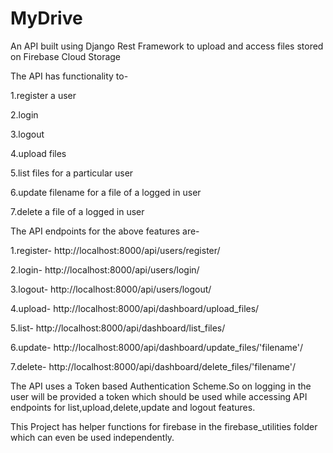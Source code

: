 # MyDrive
An API built using Django Rest Framework to upload and access files stored on Firebase Cloud Storage


The API has functionality to-

1.register a user

2.login

3.logout

4.upload files

5.list files for a particular user

6.update filename for a file of a logged in user

7.delete a file of a logged in user



The API endpoints for the above features are-

1.register- http://localhost:8000/api/users/register/

2.login- http://localhost:8000/api/users/login/

3.logout- http://localhost:8000/api/users/logout/

4.upload- http://localhost:8000/api/dashboard/upload_files/

5.list- http://localhost:8000/api/dashboard/list_files/

6.update- http://localhost:8000/api/dashboard/update_files/'filename'/
  
7.delete- http://localhost:8000/api/dashboard/delete_files/'filename'/

  
  
The API uses a Token based Authentication Scheme.So on logging in the user will be provided a token which should be used while accessing API endpoints for list,upload,delete,update and logout features.


This Project has helper functions for firebase in the firebase_utilities folder which can even be used independently.
